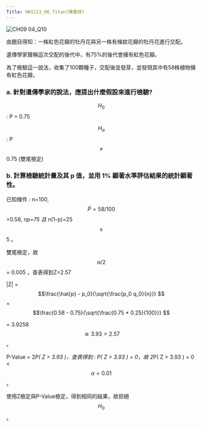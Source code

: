 ```yaml
---
Title: HW1123_06_Titan(陳嘉祥)
---  
```


![CH09 04_Q10](https://github.com/user-attachments/assets/b576e7ac-b88d-452b-8251-288351c5fcf1)

由題目得知：一株紅色花瓣的牡丹花與另一株有條紋花瓣的牡丹花進行交配。  

遺傳學家聲稱這次交配的後代中，有75%的後代會擁有紅色花瓣。  

為了檢驗這一說法，收集了100顆種子，交配後並發芽，並發現其中有58株植物擁有紅色花瓣。  

### a. 針對遺傳學家的說法，應提出什麼假設來進行檢驗?

$$H_0$$ : P = 0.75

$$H_a$$ : P $$\ne $$ 0.75 (雙尾檢定)

### b. 計算檢驗統計量及其 p 值，並用 1% 顯著水準評估結果的統計顯著性。  

已知條件 : n=100, $$\hat{P} =58/100 $$=0.58, n*p=75 且 n*(1-p)=25 $$\ge $$ 5 。  

雙尾檢定，故 $$\alpha/2 $$ = 0.005 ，查表得到Z=2.57 

|Z| = $$\frac{\hat{p} - p_0}{\sqrt{\frac{p_0 q_0}{n}}} $$ = $$\frac{0.58 - 0.75}{\sqrt{\frac{0.75 * 0.25}{100}}} $$ 

= 3.9258 $$\cong 3.93 > 2.57 $$。     

P-Value = 2*P( Z > 3.93 )，查表得到 : P( Z > 3.93 ) = 0，故 2*P( Z > 3.93 ) = 0 < $$\alpha =0.01 $$。

使用Z檢定與P-Value檢定，得到相同的結果，故拒絕 $$H_{0} $$ 。   

